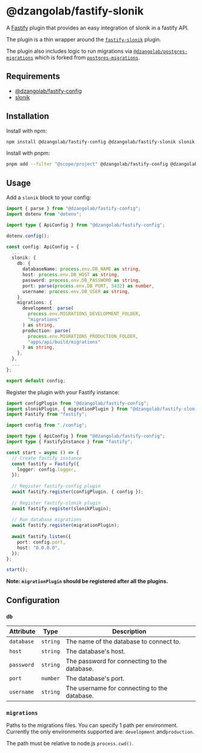 # @dzangolab/fastify-slonik

A [Fastify](https://github.com/fastify/fastify) plugin that provides an easy integration of slonik  in a fastify API.

The plugin is a thin wrapper around the [`fastify-slonik`](https://github.com/spa5k/fastify-slonik) plugin.

The plugin also includes logic to run migrations via [`@dzangolab/postgres-migrations`](https://github.com/dzangolab/postgres-migrations#readme) which is forked from [`postgres-migrations`](https://github.com/thomwright/postgres-migrations#readme).

## Requirements

* [@dzangolab/fastify-config](../config/)
* [slonik](https://github.com/gajus/slonik)

## Installation

Install with npm:

```bash
npm install @dzangolab/fastify-config @dzangolab/fastify-slonik slonik
```

Install with pnpm:

```bash
pnpm add --filter "@scope/project" @dzangolab/fastify-config @dzangolab/fastify-slonik slonik
```

## Usage

Add a `slonik` block to your config:

```typescript
import { parse } from "@dzangolab/fastify-config";
import dotenv from "dotenv";

import type { ApiConfig } from "@dzangolab/fastify-config";

dotenv.config();

const config: ApiConfig = {
  ...
  slonik: {
    db: {
      databaseName: process.env.DB_NAME as string,
      host: process.env.DB_HOST as string,
      password: process.env.DB_PASSWORD as string,
      port: parse(process.env.DB_PORT, 5432) as number,
      username: process.env.DB_USER as string,
    },
    migrations: {
      development: parse(
        process.env.MIGRATIONS_DEVELOPMENT_FOLDER,
        "migrations"
      ) as string,
      production: parse(
        process.env.MIGRATIONS_PRODUCTION_FOLDER,
        "apps/api/build/migrations"
      ) as string,
    },
  },
  ...
};

export default config;
```

Register the plugin with your Fastify instance:

```typescript
import configPlugin from "@dzangolab/fastify-config";
import slonikPlugin, { migrationPlugin } from "@dzangolab/fastify-slonik";
import Fastify from "fastify";

import config from "./config";

import type { ApiConfig } from "@dzangolab/fastify-config";
import type { FastifyInstance } from "fastify";

const start = async () => {
  // Create fastify instance
  const fastify = Fastify({
    logger: config.logger,
  });
  
  // Register fastify-config plugin
  await fastify.register(configPlugin, { config });
  
  // Register fastify-slonik plugin
  await fastify.register(slonikPlugin);
  
  // Run database migrations
  await fastify.register(migrationPlugin);
  
  await fastify.listen({
    port: config.port,
    host: "0.0.0.0",
  });
};

start();
```
**Note: `migrationPlugin` should be registered after all the plugins.**

## Configuration

### `db`


| Attribute  | Type | Description |
|------------|------|-------------|
| `database` | `string` | The name of the database to connect to. |
| `host`     | `string` | The database's host. |
| `password` | `string` | The password for connecting to the database. |
| `port`     | `number` | The database's port. |
| `username` | `string` | The username for connecting to the database. |

### `migrations`

Paths to the migrations files. You can specify 1 path per environment. Currently the only environments supported are: `development` and`production`.

The path must be relative to node.js `process.cwd()`.

